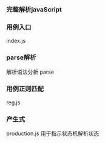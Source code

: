 ### 完整解析javaScript

### 用例入口
index.js

### parse解析
解析语法分析 parse
### 用例正则匹配
reg.js
### 产生式
production.js 用于指示状态机解析状态